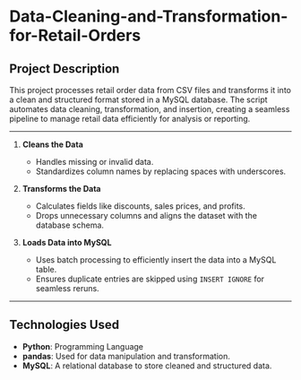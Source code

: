 # **Data-Cleaning-and-Transformation-for-Retail-Orders**

## **Project Description**  
This project processes retail order data from CSV files and transforms it into a clean and structured format stored in a MySQL database. The script automates data cleaning, transformation, and insertion, creating a seamless pipeline to manage retail data efficiently for analysis or reporting.

---

1. **Cleans the Data**  
   - Handles missing or invalid data.  
   - Standardizes column names by replacing spaces with underscores.  

2. **Transforms the Data**  
   - Calculates fields like discounts, sales prices, and profits.  
   - Drops unnecessary columns and aligns the dataset with the database schema.  

3. **Loads Data into MySQL**  
   - Uses batch processing to efficiently insert the data into a MySQL table.  
   - Ensures duplicate entries are skipped using `INSERT IGNORE` for seamless reruns.

---

## **Technologies Used**  
- **Python**: Programming Language  
- **pandas**: Used for data manipulation and transformation.  
- **MySQL**: A relational database to store cleaned and structured data.   



